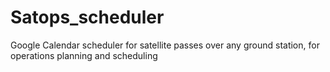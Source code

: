 # Satops_scheduler
Google Calendar scheduler for satellite passes over any ground station, for operations planning and scheduling
